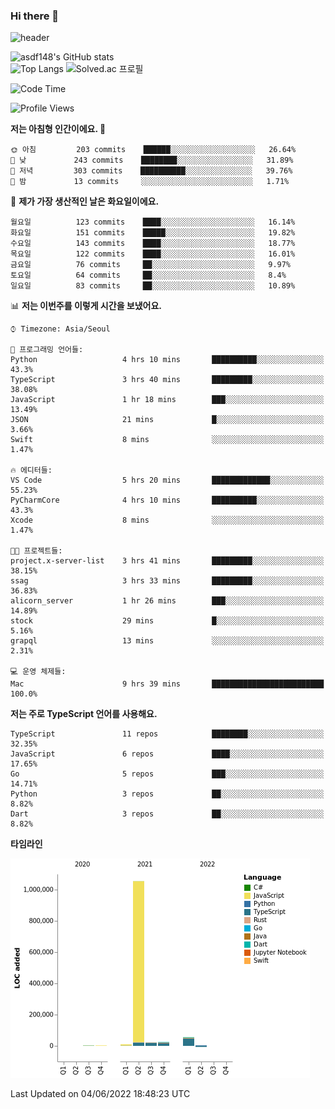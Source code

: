 ### Hi there 👋

![header](https://capsule-render.vercel.app/api?type=shark&color=gradient&height=300&section=header&text=asdf148&fontSize=90)

![asdf148's GitHub stats](https://github-readme-stats.vercel.app/api?username=asdf148&show_icons=true&theme=midnight-purple)<br>
![Top Langs](https://github-readme-stats.vercel.app/api/top-langs/?username=asdf148&layout=compact&theme=midnight-purple&langs_count=10)
![Solved.ac 프로필](http://mazassumnida.wtf/api/v2/generate_badge?boj=eldldk)

<!--
**asdf148/asdf148** is a ✨ _special_ ✨ repository because its `README.md` (this file) appears on your GitHub profile.

Here are some ideas to get you started:

- 🔭 I’m currently working on ...
- 🌱 I’m currently learning ...
- 👯 I’m looking to collaborate on ...
- 🤔 I’m looking for help with ...
- 💬 Ask me about ...
- 📫 How to reach me: ...
- 😄 Pronouns: ...
- ⚡ Fun fact: ...
-->

<!--START_SECTION:waka-->
![Code Time](http://img.shields.io/badge/Code%20Time-27%20hrs%208%20mins-blue)

![Profile Views](http://img.shields.io/badge/Profile%20Views-48-blue)

**저는 아침형 인간이에요. 🐤** 

```text
🌞 아침         203 commits    ██████░░░░░░░░░░░░░░░░░░░   26.64% 
🌆 낮　         243 commits    ████████░░░░░░░░░░░░░░░░░   31.89% 
🌃 저녁         303 commits    ██████████░░░░░░░░░░░░░░░   39.76% 
🌙 밤　         13 commits     ░░░░░░░░░░░░░░░░░░░░░░░░░   1.71%

```
📅 **제가 가장 생산적인 날은 화요일이에요.** 

```text
월요일          123 commits    ████░░░░░░░░░░░░░░░░░░░░░   16.14% 
화요일          151 commits    █████░░░░░░░░░░░░░░░░░░░░   19.82% 
수요일          143 commits    ████░░░░░░░░░░░░░░░░░░░░░   18.77% 
목요일          122 commits    ████░░░░░░░░░░░░░░░░░░░░░   16.01% 
금요일          76 commits     ██░░░░░░░░░░░░░░░░░░░░░░░   9.97% 
토요일          64 commits     ██░░░░░░░░░░░░░░░░░░░░░░░   8.4% 
일요일          83 commits     ██░░░░░░░░░░░░░░░░░░░░░░░   10.89%

```


📊 **저는 이번주를 이렇게 시간을 보냈어요.** 

```text
⌚︎ Timezone: Asia/Seoul

💬 프로그래밍 언어들: 
Python                   4 hrs 10 mins       ██████████░░░░░░░░░░░░░░░   43.3% 
TypeScript               3 hrs 40 mins       █████████░░░░░░░░░░░░░░░░   38.08% 
JavaScript               1 hr 18 mins        ███░░░░░░░░░░░░░░░░░░░░░░   13.49% 
JSON                     21 mins             █░░░░░░░░░░░░░░░░░░░░░░░░   3.66% 
Swift                    8 mins              ░░░░░░░░░░░░░░░░░░░░░░░░░   1.47%

🔥 에디터들: 
VS Code                  5 hrs 20 mins       █████████████░░░░░░░░░░░░   55.23% 
PyCharmCore              4 hrs 10 mins       ██████████░░░░░░░░░░░░░░░   43.3% 
Xcode                    8 mins              ░░░░░░░░░░░░░░░░░░░░░░░░░   1.47%

🐱‍💻 프로젝트들: 
project.x-server-list    3 hrs 41 mins       █████████░░░░░░░░░░░░░░░░   38.15% 
ssag                     3 hrs 33 mins       █████████░░░░░░░░░░░░░░░░   36.83% 
alicorn_server           1 hr 26 mins        ███░░░░░░░░░░░░░░░░░░░░░░   14.89% 
stock                    29 mins             █░░░░░░░░░░░░░░░░░░░░░░░░   5.16% 
grapql                   13 mins             ░░░░░░░░░░░░░░░░░░░░░░░░░   2.31%

💻 운영 체제들: 
Mac                      9 hrs 39 mins       █████████████████████████   100.0%

```

**저는 주로 TypeScript 언어를 사용해요.** 

```text
TypeScript               11 repos            ████████░░░░░░░░░░░░░░░░░   32.35% 
JavaScript               6 repos             ████░░░░░░░░░░░░░░░░░░░░░   17.65% 
Go                       5 repos             ███░░░░░░░░░░░░░░░░░░░░░░   14.71% 
Python                   3 repos             ██░░░░░░░░░░░░░░░░░░░░░░░   8.82% 
Dart                     3 repos             ██░░░░░░░░░░░░░░░░░░░░░░░   8.82%

```


**타임라인**

![Chart not found](https://raw.githubusercontent.com/asdf148/asdf148/main/charts/bar_graph.png) 


 Last Updated on 04/06/2022 18:48:23 UTC
<!--END_SECTION:waka-->
